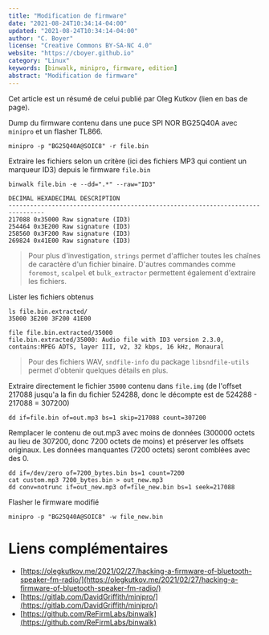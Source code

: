 ```yaml
---
title: "Modification de firmware"
date: "2021-08-24T10:34:14-04:00"
updated: "2021-08-24T10:34:14-04:00"
author: "C. Boyer"
license: "Creative Commons BY-SA-NC 4.0"
website: "https://cboyer.github.io"
category: "Linux"
keywords: [binwalk, minipro, firmware, edition]
abstract: "Modification de firmware"
---
```


Cet article est un résumé de celui publié par Oleg Kutkov (lien en bas de page).

Dump du firmware contenu dans une puce SPI NOR BG25Q40A avec `minipro` et un flasher TL866.
```console
minipro -p "BG25Q40A@SOIC8" -r file.bin
```

Extraire les fichiers selon un critère (ici des fichiers MP3 qui contient un marqueur ID3) depuis le firmware `file.bin`
```console
binwalk file.bin -e --dd=".*" --raw="ID3"

DECIMAL HEXADECIMAL DESCRIPTION
--------------------------------------------------------------------------------
217088 0x35000 Raw signature (ID3)
254464 0x3E200 Raw signature (ID3)
258560 0x3F200 Raw signature (ID3)
269824 0x41E00 Raw signature (ID3)
```

> Pour plus d'investigation, `strings` permet d'afficher toutes les chaînes de caractère d'un fichier binaire. D'autres commandes comme `foremost`, `scalpel` et `bulk_extractor` permettent également d'extraire les fichiers.

Lister les fichiers obtenus
```console
ls file.bin.extracted/
35000 3E200 3F200 41E00

file file.bin.extracted/35000 
file.bin.extracted/35000: Audio file with ID3 version 2.3.0, contains:MPEG ADTS, layer III, v2, 32 kbps, 16 kHz, Monaural
```

> Pour des fichiers WAV, `sndfile-info` du package `libsndfile-utils` permet d'obtenir quelques détails en plus.

Extraire directement le fichier `35000` contenu dans `file.img` (de l'offset 217088 jusqu'a la fin du fichier 524288, donc le décompte est de 524288 - 217088 = 307200)
```console
dd if=file.bin of=out.mp3 bs=1 skip=217088 count=307200
```

Remplacer le contenu de out.mp3 avec moins de données (300000 octets au lieu de 307200, donc 7200 octets de moins) et préserver les offsets originaux. Les données manquantes (7200 octets) seront comblées avec des 0.
```console
dd if=/dev/zero of=7200_bytes.bin bs=1 count=7200
cat custom.mp3 7200_bytes.bin > out_new.mp3
dd conv=notrunc if=out_new.mp3 of=file_new.bin bs=1 seek=217088
```

Flasher le firmware modifié
```console
minipro -p "BG25Q40A@SOIC8" -w file_new.bin
```


# Liens complémentaires
 - [https://olegkutkov.me/2021/02/27/hacking-a-firmware-of-bluetooth-speaker-fm-radio/](https://olegkutkov.me/2021/02/27/hacking-a-firmware-of-bluetooth-speaker-fm-radio/)
 - [https://gitlab.com/DavidGriffith/minipro/](https://gitlab.com/DavidGriffith/minipro/)
 - [https://github.com/ReFirmLabs/binwalk](https://github.com/ReFirmLabs/binwalk)
 
 
